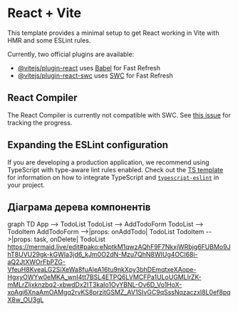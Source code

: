 # React + Vite

This template provides a minimal setup to get React working in Vite with HMR and some ESLint rules.

Currently, two official plugins are available:

- [@vitejs/plugin-react](https://github.com/vitejs/vite-plugin-react/blob/main/packages/plugin-react) uses [Babel](https://babeljs.io/) for Fast Refresh
- [@vitejs/plugin-react-swc](https://github.com/vitejs/vite-plugin-react/blob/main/packages/plugin-react-swc) uses [SWC](https://swc.rs/) for Fast Refresh

## React Compiler

The React Compiler is currently not compatible with SWC. See [this issue](https://github.com/vitejs/vite-plugin-react/issues/428) for tracking the progress.

## Expanding the ESLint configuration

If you are developing a production application, we recommend using TypeScript with type-aware lint rules enabled. Check out the [TS template](https://github.com/vitejs/vite/tree/main/packages/create-vite/template-react-ts) for information on how to integrate TypeScript and [`typescript-eslint`](https://typescript-eslint.io) in your project.

## Діаграма дерева компонентів
graph TD
    App --> TodoList
    TodoList --> AddTodoForm
    TodoList --> TodoItem
    AddTodoForm -->|props: onAddTodo| TodoList
    TodoItem -->|props: task, onDelete| TodoList
    https://mermaid.live/edit#pako:eNptkM1qwzAQhF9F7NkxjWRbjg6FUBMo9JhT8UVU29gk-kGWIa3jd6_kJm0O2dN-Mzu7QhN8WIUg4OCl68i-aQ2JtXWOrFbPZG-VfeuH8KveaLG2SiXeWa8fuAleA16tu9nkXpy3bhDEmqtxeXAope-HgxyOWYw0eMKA_wnI4tt7BSL4ETPQ6LVMCFPa1ULoUGMLIrZK-mMLrZljxknzbq2-xbwdDx2IT3kaIo1OyYBNL-Ov6D_Vo1HoX-xoAgi6XnaAmOAMgq2rvKS8przitGSMZ_AV1SIvGC9qSssNqzaczxl8L0ef8pqX8w_OU3gL